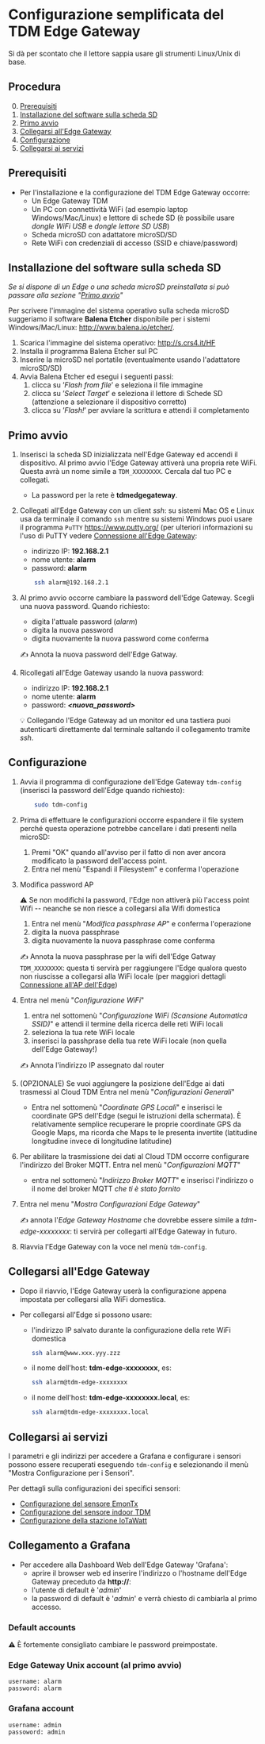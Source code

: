 

# Configurazione semplificata del TDM Edge Gateway

Si dà per scontato che il lettore sappia usare gli strumenti Linux/Unix di base.

## Procedura

0. [Prerequisiti](#prerequisiti)
1. [Installazione del software sulla scheda SD](#installazione-del-software-sulla-scheda-sd)
2. [Primo avvio](#primo-avvio)
3. [Collegarsi all'Edge Gateway](#collegarsi-alledge-gateway)
4. [Configurazione](#configurazione)
5. [Collegarsi ai servizi](#collegarsi-ai-servizi)


## Prerequisiti


* Per l'installazione e la configurazione del TDM Edge Gateway occorre:
  * Un Edge Gateway TDM
  * Un PC con connettività WiFi (ad esempio laptop Windows/Mac/Linux) e lettore di schede
    SD (è possibile usare *dongle WiFi USB* e *dongle lettore SD USB*)
  * Scheda microSD con adattatore microSD/SD
  * Rete WiFi con credenziali di accesso (SSID e chiave/password)


## Installazione del software sulla scheda SD


*Se si dispone di un Edge o una scheda microSD preinstallata si può passare
  alla sezione "[Primo avvio](#primo-avvio)"*

Per scrivere l'immagine del sistema operativo sulla scheda microSD suggeriamo
il software **Balena Etcher** disponibile per i sistemi Windows/Mac/Linux:
<http://www.balena.io/etcher/>.

1. Scarica l'immagine del sistema operativo: <http://s.crs4.it/HF>
2. Installa il programma Balena Etcher sul PC
3. Inserire la microSD nel portatile (eventualmente usando l'adattatore microSD/SD)
4. Avvia Balena Etcher ed esegui i seguenti passi:
    1. clicca su ’*Flash from file*’ e seleziona il file immagine
    2. clicca su ’*Select Target*’ e seleziona il lettore di Schede SD (attenzione a selezionare il dispositivo corretto)
    3. clicca su ’*Flash!*’ per avviare la scrittura e attendi il completamento


## Primo avvio

1. Inserisci la scheda SD inizializzata nell'Edge Gateway ed accendi il
  dispositivo. Al primo avvio l'Edge Gateway attiverà una propria rete WiFi.
  Questa avrà un nome simile a `TDM_XXXXXXXX`. Cercala dal tuo PC e collegati.
    * La password per la rete è **tdmedgegateway**.

2. Collegati all'Edge Gateway con un client *ssh*: su sistemi Mac OS e Linux
  usa da terminale il comando `ssh` mentre su sistemi Windows puoi usare il
  programma `PuTTY` <https://www.putty.org/> (per ulteriori informazioni su
  l'uso di PuTTY vedere [Connessione all'Edge Gateway](connect-to-edge.it.md):
    * indirizzo IP: **192.168.2.1**
    * nome utente: **alarm**
    * password:    **alarm**

    ```bash
        ssh alarm@192.168.2.1
    ```

3. Al primo avvio occorre cambiare la password dell'Edge Gateway. Scegli una nuova password. Quando richiesto:
    * digita l'attuale password (*alarm*)
    * digita la nuova password
    * digita nuovamente la nuova password come conferma

     :writing_hand: Annota la nuova password dell'Edge Gatway.

4. Ricollegati all'Edge Gateway usando la nuova password:
    * indirizzo IP: **192.168.2.1**
    * nome utente: **alarm**
    * password:    ***\<nuova_password\>***

    :bulb: Collegando l'Edge Gateway ad un monitor ed una tastiera puoi autenticarti
    direttamente dal terminale saltando il collegamento tramite *ssh*.


## Configurazione


1. Avvia il programma di configurazione dell'Edge Gateway `tdm-config` (inserisci
  la password dell'Edge quando richiesto):
    ```bash
        sudo tdm-config
    ```

2. Prima di effettuare le configurazioni occorre espandere il file system perché
  questa operazione potrebbe cancellare i dati presenti nella microSD:
    1. Premi "OK" quando all'avviso per il fatto di non aver ancora modificato
      la password dell'access point.
    2. Entra nel menù "Espandi il Filesystem" e conferma l'operazione

3. Modifica password AP

    :warning: Se non modifichi la password, l'Edge non attiverà più l'access
    point Wifi -- neanche se non riesce a collegarsi alla Wifi domestica
    
    1. Entra nel menù "*Modifica passphrase AP*" e conferma l'operazione
    2. digita la nuova passphrase
    3. digita nuovamente la nuova passphrase come conferma

     :writing_hand: Annota la nuova passphrase per la wifi dell'Edge Gatway
     `TDM_XXXXXXXX`: questa ti servirà per raggiungere l'Edge qualora questo non
     riuscisse a collegarsi alla WiFi locale (per maggiori dettagli [Connessione
     all'AP dell'Edge](ap-connection-steps.it.md))

4. Entra nel menù "*Configurazione WiFi*"
    1. entra nel sottomenù "*Configurazione WiFi (Scansione Automatica SSID)*" e attendi il termine della ricerca delle reti WiFi locali
    2. seleziona la tua rete WiFi locale
    3. inserisci la passhprase della tua rete WiFi locale (non quella dell'Edge Gateway!)

    :writing_hand: Annota l'indirizzo IP assegnato dal router

5. (OPZIONALE) Se vuoi aggiungere la posizione dell'Edge ai dati trasmessi al
  Cloud TDM Entra nel menù "*Configurazioni Generali*"
    * Entra nel sottomenù "*Coordinate GPS Locali*" e inserisci le coordinate GPS
      dell'Edge (segui le istruzioni della schermata). È relativamente semplice
      recuperare le proprie coordinate GPS da Google Maps, ma ricorda che Maps
      te le presenta invertite (latitudine longitudine invece di longitudine
      latitudine)

6. Per abilitare la trasmissione dei dati al Cloud TDM occorre configurare
  l'indirizzo del Broker MQTT. Entra nel menù "*Configurazioni MQTT*"
    * entra nel sottomenù "*Indirizzo Broker MQTT*" e inserisci l'indirizzo o il
      nome del broker MQTT *che ti è stato fornito*

7. Entra nel menu "*Mostra Configurazioni Edge Gateway*"

    :writing_hand: annota l'*Edge Gateway Hostname* che dovrebbe essere simile a
    *tdm-edge-xxxxxxxx*: ti servirà per collegarti all'Edge Gateway in futuro.
    
8. Riavvia l'Edge Gateway con la voce nel menù `tdm-config`.


## Collegarsi all'Edge Gateway

* Dopo il riavvio, l'Edge Gateway userà la configurazione appena impostata per
  collegarsi alla WiFi domestica.

* Per collegarsi all'Edge si possono usare:

  * l'indirizzo IP salvato durante la configurazione della rete WiFi domestica
    ```bash
    ssh alarm@www.xxx.yyy.zzz
    ```
  * il nome dell'host: **tdm-edge-xxxxxxxx**, es:
    ```bash
    ssh alarm@tdm-edge-xxxxxxxx
    ```
  * il nome dell'host: **tdm-edge-xxxxxxxx.local**, es:
    ```bash
    ssh alarm@tdm-edge-xxxxxxxx.local
    ```


## Collegarsi ai servizi

I parametri e gli indirizzi per accedere a Grafana e configurare i sensori
possono essere recuperati eseguendo `tdm-config` e selezionando il menù "Mostra
Configurazione per i Sensori".

Per dettagli sulla configurazioni dei specifici sensori:
* [Configurazione del sensore EmonTx](emontx-sensor-config.it.md)
* [Configurazione del sensore indoor TDM](indoor-sensor-config.it.md)
* [Configurazione della stazione IoTaWatt](iotawatt-station-config.it.md)


## Collegamento a Grafana

* Per accedere alla Dashboard Web dell'Edge Gateway 'Grafana':
  * aprire il browser web ed inserire l'indirizzo o l'hostname dell'Edge Gateway preceduto da **http://**:
  * l'utente di default è '*admin*'
  * la password di default è '*admin*' e verrà chiesto di cambiarla al primo accesso.


### Default accounts

:warning: È fortemente consigliato cambiare le password preimpostate.

### Edge Gateway Unix account (al primo avvio)

    username: alarm
    password: alarm

### Grafana account

    username: admin
    passoword: admin


